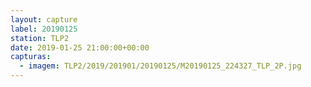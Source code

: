 ```yaml
---
layout: capture
label: 20190125
station: TLP2
date: 2019-01-25 21:00:00+00:00
capturas:
  - imagem: TLP2/2019/201901/20190125/M20190125_224327_TLP_2P.jpg
---
```


